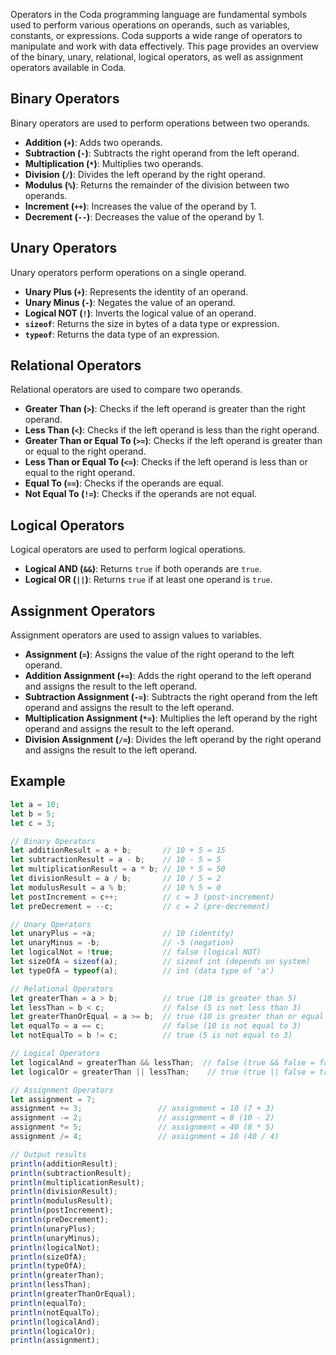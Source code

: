 

Operators in the Coda programming language are fundamental symbols used to perform various operations on operands, such as variables, constants, or expressions. Coda supports a wide range of operators to manipulate and work with data effectively. This page provides an overview of the binary, unary, relational, logical operators, as well as assignment operators available in Coda.

## Binary Operators

Binary operators are used to perform operations between two operands.

- **Addition (`+`)**: Adds two operands.
- **Subtraction (`-`)**: Subtracts the right operand from the left operand.
- **Multiplication (`*`)**: Multiplies two operands.
- **Division (`/`)**: Divides the left operand by the right operand.
- **Modulus (`%`)**: Returns the remainder of the division between two operands.
- **Increment (`++`)**: Increases the value of the operand by 1.
- **Decrement (`--`)**: Decreases the value of the operand by 1.

## Unary Operators

Unary operators perform operations on a single operand.

- **Unary Plus (`+`)**: Represents the identity of an operand.
- **Unary Minus (`-`)**: Negates the value of an operand.
- **Logical NOT (`!`)**: Inverts the logical value of an operand.
- **`sizeof`**: Returns the size in bytes of a data type or expression.
- **`typeof`**: Returns the data type of an expression.

## Relational Operators

Relational operators are used to compare two operands.

- **Greater Than (`>`)**: Checks if the left operand is greater than the right operand.
- **Less Than (`<`)**: Checks if the left operand is less than the right operand.
- **Greater Than or Equal To (`>=`)**: Checks if the left operand is greater than or equal to the right operand.
- **Less Than or Equal To (`<=`)**: Checks if the left operand is less than or equal to the right operand.
- **Equal To (`==`)**: Checks if the operands are equal.
- **Not Equal To (`!=`)**: Checks if the operands are not equal.

## Logical Operators

Logical operators are used to perform logical operations.

- **Logical AND (`&&`)**: Returns `true` if both operands are `true`.
- **Logical OR (`||`)**: Returns `true` if at least one operand is `true`.

## Assignment Operators

Assignment operators are used to assign values to variables.

- **Assignment (`=`)**: Assigns the value of the right operand to the left operand.
- **Addition Assignment (`+=`)**: Adds the right operand to the left operand and assigns the result to the left operand.
- **Subtraction Assignment (`-=`)**: Subtracts the right operand from the left operand and assigns the result to the left operand.
- **Multiplication Assignment (`*=`)**: Multiplies the left operand by the right operand and assigns the result to the left operand.
- **Division Assignment (`/=`)**: Divides the left operand by the right operand and assigns the result to the left operand.

## Example
```js
let a = 10;
let b = 5;
let c = 3;

// Binary Operators
let additionResult = a + b;       // 10 + 5 = 15
let subtractionResult = a - b;    // 10 - 5 = 5
let multiplicationResult = a * b; // 10 * 5 = 50
let divisionResult = a / b;       // 10 / 5 = 2
let modulusResult = a % b;        // 10 % 5 = 0
let postIncrement = c++;          // c = 3 (post-increment)
let preDecrement = --c;           // c = 2 (pre-decrement)

// Unary Operators
let unaryPlus = +a;               // 10 (identity)
let unaryMinus = -b;              // -5 (negation)
let logicalNot = !true;           // false (logical NOT)
let sizeOfA = sizeof(a);          // sizeof int (depends on system)
let typeOfA = typeof(a);          // int (data type of 'a')

// Relational Operators
let greaterThan = a > b;          // true (10 is greater than 5)
let lessThan = b < c;             // false (5 is not less than 3)
let greaterThanOrEqual = a >= b;  // true (10 is greater than or equal to 5)
let equalTo = a == c;             // false (10 is not equal to 3)
let notEqualTo = b != c;          // true (5 is not equal to 3)

// Logical Operators
let logicalAnd = greaterThan && lessThan;  // false (true && false = false)
let logicalOr = greaterThan || lessThan;    // true (true || false = true)

// Assignment Operators
let assignment = 7;
assignment += 3;                 // assignment = 10 (7 + 3)
assignment -= 2;                 // assignment = 8 (10 - 2)
assignment *= 5;                 // assignment = 40 (8 * 5)
assignment /= 4;                 // assignment = 10 (40 / 4)

// Output results
println(additionResult);
println(subtractionResult);
println(multiplicationResult);
println(divisionResult);
println(modulusResult);
println(postIncrement);
println(preDecrement);
println(unaryPlus);
println(unaryMinus);
println(logicalNot);
println(sizeOfA);
println(typeOfA);
println(greaterThan);
println(lessThan);
println(greaterThanOrEqual);
println(equalTo);
println(notEqualTo);
println(logicalAnd);
println(logicalOr);
println(assignment);
```